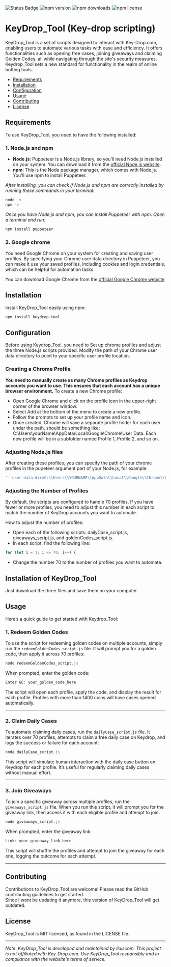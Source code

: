 <p align="left">
  <img src="https://img.shields.io/badge/status-working-brightgreen" alt="Status Badge" />
  <img src="https://img.shields.io/npm/v/keydrop-tool.svg" alt="npm version">
  <img src="https://img.shields.io/npm/dw/keydrop-tool.svg" alt="npm downloads">
  <img src="https://img.shields.io/npm/l/keydrop-tool.svg" alt="npm license">
</p>

</p>


# KeyDrop_Tool (Key-drop scripting)

KeyDrop_Tool is a set of scripts designed to interact with Key-Drop.com, enabling users to automate various tasks with ease and efficiency. It offers functionalities such as opening free cases, joining giveaways and claiming Golden Codes, all while navigating through the site's security measures. Keydrop_Tool sets a new standard for functionality in the realm of online botting tools.
- [Requirements](#requirements)
- [Installation](#installation)
- [Configuration](#configuration)
- [Usage](#usage)
- [Contributing](#contributing)
- [License](#license)

## Requirements
To use KeyDrop_Tool, you need to have the following installed:

### 1. **Node.js and npm**
- **Node.js**: Puppeteer is a Node.js library, so you'll need Node.js installed on your system. You can download it from the [official Node.js website](https://nodejs.org/).
- **npm**: This is the Node package manager, which comes with Node.js. You'll use npm to install Puppeteer.

*After installing, you can check if Node.js and npm are correctly installed by running these commands in your terminal:*

```bash
node -v
npm -v
```

*Once you have Node.js and npm, you can install Puppeteer with npm. Open a terminal and run:*
```bash
npm install puppeteer
```
### 2. **Google chrome**

You need Google Chrome on your system for creating and saving user profiles. By specifying your Chrome user data directory in Puppeteer, you can make it use your saved profiles, including cookies and login credentials, which can be helpful for automation tasks.

You can download Google Chrome from the [official Google Chrome website](https://www.google.com/chrome/)

## Installation
Install KeyDrop_Tool easily using npm:

```bash
npm install keydrop-tool
```
## Configuration

Before using Keydrop_Tool, you need to Set up chrome profiles and adjust the three Node.js scripts provided. Modify the path of your Chrome user data directory to point to your specific user profile location.

### Creating a Chrome Profile

**You need to manually create as many Chrome profiles as Keydrop accounts you want to use. This ensures that each account has a unique browser environment.**
To create a new Chrome profile:

- Open Google Chrome and click on the profile icon in the upper-right corner of the browser window.
- Select Add at the bottom of the menu to create a new profile.
- Follow the prompts to set up your profile name and icon.
- Once created, Chrome will save a separate profile folder for each user under the path, should be something like: C:\\Users\\yourName\\AppData\\Local\\Google\\Chrome\\User Data. Each new profile will be in a subfolder named Profile 1, Profile 2, and so on.

### Adjusting Node.js files
After creating these profiles, you can specify the path of your chrome profiles in the pupeteer argument part of your Node.js, for example:

```javascript
'--user-data-dir=C:\\Users\\YOURNAME\\AppData\\Local\\Google\\Chrome\\User Data' // The path should look something like this
```
### Adjusting the Number of Profiles
By default, the scripts are configured to handle 70 profiles. If you have fewer or more profiles, you need to adjust this number in each script to match the number of KeyDrop accounts you want to automate.

How to adjust the number of profiles:
- Open each of the following scripts: dailyCase_script.js, giveaways_script.js, and goldenCodes_script.js.
- In each script, find the following line:
```javascript
for (let i = 1; i <= 70; i++) {
```
- Change the number 70 to the number of profiles you want to automate.

## Installation of KeyDrop_Tool
Just download the three files and save them on your computer.

## Usage

Here’s a quick guide to get started with Keydrop_Tool:

### 1. **Redeem Golden Codes**

To use the script for redeeming golden codes on multiple accounts, simply run the `redeemGoldenCodes_script.js` file. It will prompt you for a golden code, then apply it across 70 profiles:

```javascript
node redeemGoldenCodes_script.js
```
When prompted, enter the golden code:
```javascript
Enter GC: your_golden_code_here
```
The script will open each profile, apply the code, and display the result for each profile. Profiles with more than 1400 coins will have cases opened automatically.

---
### 2. Claim Daily Cases
To automate claiming daily cases, run the `dailyCase_script.js` file. It iterates over 70 profiles, attempts to claim a free daily case on Keydrop, and logs the success or failure for each account:
```javascript
node dailyCase_script.js
```
This script will simulate human interaction with the daily case button on Keydrop for each profile. It’s useful for regularly claiming daily cases without manual effort.

---
### 3. Join Giveaways
To join a specific giveaway across multiple profiles, run the `giveaways_script.js` file. When you run this script, it will prompt you for the giveaway link, then access it with each eligible profile and attempt to join.
```javascript
node giveaways_script.js
```
When prompted, enter the giveaway link:
```javascript
Link: your_giveaway_link_here
```
This script will shuffle the profiles and attempt to join the giveaway for each one, logging the outcome for each attempt.

---
## Contributing
Contributions to KeyDrop_Tool are welcome! Please read the GitHub contributing guidelines to get started.                                                     
Since I wont be updating it anymore, this version of KeyDrop_Tool will get outdated.

## License
KeyDrop_Tool is MIT licensed, as found in the LICENSE file.


---

*Note: KeyDrop_Tool is developed and maintained by lluiscom. This project is not affiliated with Key-Drop.com. Use KeyDrop_Tool responsibly and in compliance with the website's terms of service.*
